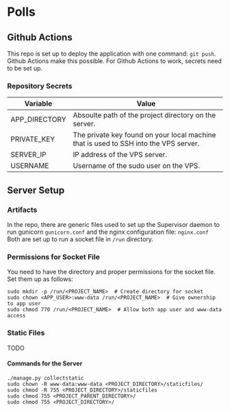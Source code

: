 # Polls

## Github Actions

This repo is set up to deploy the application with one command: `git push`. Github Actions make this possible. For Github Actions to work, secrets need to be set up.

### Repository Secrets

| Variable | Value |
| ----------- | ----------- |
| APP_DIRECTORY | Absoulte path of the project directory on the server.        |
|PRIVATE_KEY | The private key found on your local machine that is used to SSH into the VPS server.
| SERVER_IP | IP address of the VPS server.|
| USERNAME | Username of the sudo user on the VPS.


## Server Setup

### Artifacts

In the repo, there are generic files used to set up the Supervisor daemon to run gunicorn `gunicorn.conf` and the nginx configuration file: `nginx.conf` Both are set up to run a socket file in `/run` directory.

### Permissions for Socket File

You need to have the directory and proper permissions for the socket file. Set them up as follows:

    sudo mkdir -p /run/<PROJECT_NAME>  # Create directory for socket
    sudo chown <APP_USER>:www-data /run/<PROJECT_NAME>  # Give ownership to app user
    sudo chmod 770 /run/<PROJECT_NAME>  # Allow both app user and www-data access

### Static Files

TODO

#### Commands for the Server

    ./manage.py collectstatic
    sudo chown -R www-data:www-data <PROJECT_DIRECTORY>/staticfiles/
    sudo chmod -R 755 <PROJECT_DIRECTORY>/staticfiles
    sudo chmod 755 <PROJECT_PARENT_DIRECTORY>/
    sudo chmod 755 <PROJECT_DIRECTORY>/

